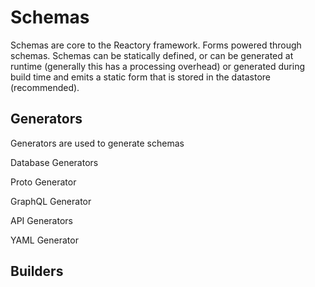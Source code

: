 # Schemas
Schemas are core to the Reactory framework. Forms powered through schemas. Schemas can be statically defined, or can be generated at runtime (generally this has a processing overhead) or generated during build time and emits a static form that is stored in the datastore (recommended).

## Generators
Generators are used to generate schemas

Database Generators

Proto Generator

GraphQL Generator

API Generators

YAML Generator

## Builders
